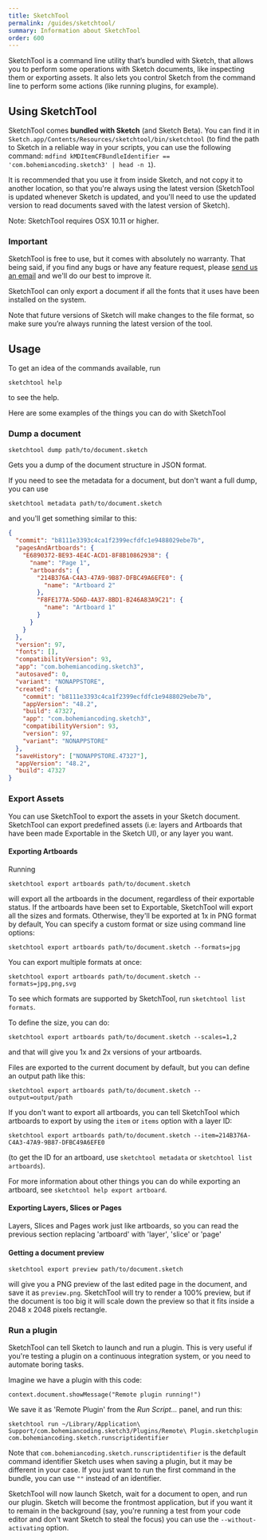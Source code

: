 ```yaml
---
title: SketchTool
permalink: /guides/sketchtool/
summary: Information about SketchTool
order: 600
---
```


SketchTool is a command line utility that’s bundled with Sketch, that allows you to perform some operations with Sketch documents, like inspecting them or exporting assets. It also lets you control Sketch from the command line to perform some actions (like running plugins, for example).

## Using SketchTool

SketchTool comes **bundled with Sketch** (and Sketch Beta). You can find it in `Sketch.app/Contents/Resources/sketchtool/bin/sketchtool` (to find the path to Sketch in a reliable way in your scripts, you can use the following command: `mdfind kMDItemCFBundleIdentifier == 'com.bohemiancoding.sketch3' | head -n 1`).

It is recommended that you use it from inside Sketch, and not copy it to another location, so that you're always using the latest version (SketchTool is updated whenever Sketch is updated, and you'll need to use the updated version to read documents saved with the latest version of Sketch).

Note: SketchTool requires OSX 10.11 or higher.

### Important

SketchTool is free to use, but it comes with absolutely no warranty. That being said, if you find any bugs or have any feature request, please [send us an email](mailto:mail@sketch.com) and we'll do our best to improve it.

SketchTool can only export a document if all the fonts that it uses have been installed on the system.

Note that future versions of Sketch will make changes to the file format, so make sure you’re always running the latest version of the tool.

## Usage

To get an idea of the commands available, run

```
sketchtool help
```

to see the help.

Here are some examples of the things you can do with SketchTool

### Dump a document

```
sketchtool dump path/to/document.sketch
```

Gets you a dump of the document structure in JSON format.

If you need to see the metadata for a document, but don't want a full dump, you can use

```
sketchtool metadata path/to/document.sketch
```

and you'll get something similar to this:

```json
{
  "commit": "b8111e3393c4ca1f2399ecfdfc1e9488029ebe7b",
  "pagesAndArtboards": {
    "E6890372-BE93-4E4C-ACD1-8F8B10862938": {
      "name": "Page 1",
      "artboards": {
        "214B376A-C4A3-47A9-9B87-DFBC49A6EFE0": {
          "name": "Artboard 2"
        },
        "F8FE177A-5D6D-4A37-8BD1-B246A83A9C21": {
          "name": "Artboard 1"
        }
      }
    }
  },
  "version": 97,
  "fonts": [],
  "compatibilityVersion": 93,
  "app": "com.bohemiancoding.sketch3",
  "autosaved": 0,
  "variant": "NONAPPSTORE",
  "created": {
    "commit": "b8111e3393c4ca1f2399ecfdfc1e9488029ebe7b",
    "appVersion": "48.2",
    "build": 47327,
    "app": "com.bohemiancoding.sketch3",
    "compatibilityVersion": 93,
    "version": 97,
    "variant": "NONAPPSTORE"
  },
  "saveHistory": ["NONAPPSTORE.47327"],
  "appVersion": "48.2",
  "build": 47327
}
```

### Export Assets

You can use SketchTool to export the assets in your Sketch document. SketchTool can export predefined assets (i.e: layers and Artboards that have been made Exportable in the Sketch UI), or any layer you want.

#### Exporting Artboards

Running

```
sketchtool export artboards path/to/document.sketch
```

will export all the artboards in the document, regardless of their exportable status. If the artboards have been set to Exportable, SketchTool will export all the sizes and formats. Otherwise, they'll be exported at 1x in PNG format by default, You can specify a custom format or size using command line options:

```
sketchtool export artboards path/to/document.sketch --formats=jpg
```

You can export multiple formats at once:

```
sketchtool export artboards path/to/document.sketch --formats=jpg,png,svg
```

To see which formats are supported by SketchTool, run `sketchtool list formats`.

To define the size, you can do:

```
sketchtool export artboards path/to/document.sketch --scales=1,2
```

and that will give you 1x and 2x versions of your artboards.

Files are exported to the current document by default, but you can define an output path like this:

```
sketchtool export artboards path/to/document.sketch --output=output/path
```

If you don't want to export all artboards, you can tell SketchTool which artboards to export by using the `item` or `items` option with a layer ID:

```
sketchtool export artboards path/to/document.sketch --item=214B376A-C4A3-47A9-9B87-DFBC49A6EFE0
```

(to get the ID for an artboard, use `sketchtool metadata` or `sketchtool list artboards`).

For more information about other things you can do while exporting an artboard, see `sketchtool help export artboard`.

#### Exporting Layers, Slices or Pages

Layers, Slices and Pages work just like artboards, so you can read the previous section replacing 'artboard' with 'layer', 'slice' or 'page'

#### Getting a document preview

```
sketchtool export preview path/to/document.sketch
```

will give you a PNG preview of the last edited page in the document, and save it as `preview.png`. SketchTool will try to render a 100% preview, but if the document is too big it will scale down the preview so that it fits inside a 2048 x 2048 pixels rectangle.

### Run a plugin

SketchTool can tell Sketch to launch and run a plugin. This is very useful if you're testing a plugin on a continuous integration system, or you need to automate boring tasks.

Imagine we have a plugin with this code:

```
context.document.showMessage("Remote plugin running!")
```

We save it as 'Remote Plugin' from the _Run Script…_ panel, and run this:

```
sketchtool run ~/Library/Application\ Support/com.bohemiancoding.sketch3/Plugins/Remote\ Plugin.sketchplugin com.bohemiancoding.sketch.runscriptidentifier
```

Note that `com.bohemiancoding.sketch.runscriptidentifier` is the default command identifier Sketch uses when saving a plugin, but it may be different in your case. If you just want to run the first command in the bundle, you can use `""` instead of an identifier.

SketchTool will now launch Sketch, wait for a document to open, and run our plugin. Sketch will become the frontmost application, but if you want it to remain in the background (say, you're running a test from your code editor and don't want Sketch to steal the focus) you can use the `--without-activating` option.
